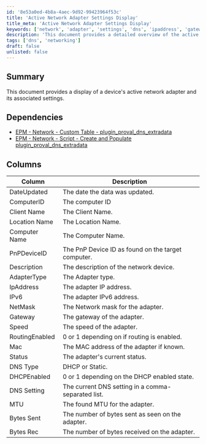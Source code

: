 ```yaml
---
id: '8e53a0ed-4b8a-4aec-9d92-99423964f53c'
title: 'Active Network Adapter Settings Display'
title_meta: 'Active Network Adapter Settings Display'
keywords: ['network', 'adapter', 'settings', 'dns', 'ipaddress', 'gateway', 'status']
description: 'This document provides a detailed overview of the active network adapter settings for devices, including information on IP addresses, gateways, and adapter types. It outlines the necessary dependencies and describes the columns used in the data display, offering insights into network configurations and statuses.'
tags: ['dns', 'networking']
draft: false
unlisted: false
---
```


## Summary

This document provides a display of a device's active network adapter and its associated settings.

## Dependencies

- [EPM - Network - Custom Table - plugin_proval_dns_extradata](<../tables/plugin_proval_dns_extradata.md>)
- [EPM - Network - Script - Create and Populate plugin_proval_dns_extradata](<../scripts/Create and Populate plugin_proval_dns_extradata.md>)

## Columns

| Column          | Description                                          |
|-----------------|------------------------------------------------------|
| DateUpdated     | The date the data was updated.                       |
| ComputerID      | The computer ID                                      |
| Client Name     | The Client Name.                                     |
| Location Name   | The Location Name.                                   |
| Computer Name   | The Computer Name.                                   |
| PnPDeviceID     | The PnP Device ID as found on the target computer.  |
| Description      | The description of the network device.               |
| AdapterType     | The Adapter type.                                    |
| IpAddress       | The adapter IP address.                              |
| IPv6            | The adapter IPv6 address.                            |
| NetMask         | The Network mask for the adapter.                    |
| Gateway         | The gateway of the adapter.                          |
| Speed           | The speed of the adapter.                            |
| RoutingEnabled  | 0 or 1 depending on if routing is enabled.          |
| Mac             | The MAC address of the adapter if known.             |
| Status          | The adapter's current status.                        |
| DNS Type        | DHCP or Static.                                     |
| DHCPEnabled     | 0 or 1 depending on the DHCP enabled state.        |
| DNS Setting     | The current DNS setting in a comma-separated list.   |
| MTU             | The found MTU for the adapter.                       |
| Bytes Sent      | The number of bytes sent as seen on the adapter.     |
| Bytes Rec       | The number of bytes received on the adapter.         |

